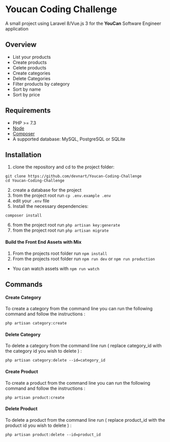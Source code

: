 # Youcan Coding Challenge

A small project using Laravel 8/Vue.js 3 for the **YouCan** Software Engineer application 

## Overview
 - List your products
 - Create products
 - Celete products
 - Create categories
 - Delete Categories
 - Filter products by category
 - Sort by name
 - Sort by price

## Requirements

 - PHP >= 7.3
 - [Node](https://nodejs.org/en/)
 - [Composer](https://getcomposer.org/)
 -  A supported database: MySQL, PostgreSQL or SQLite

## Installation

 1. clone the repository and cd to the project folder:
```
git clone https://github.com/devnart/Youcan-Coding-Challenge
cd Youcan-Coding-Challenge
```
2. create a database for the project
3. from the project root run `cp .env.example .env` 
4. edit your `.env` file
5. Install the necessary dependencies:
```
composer install
```
6. from the project root run `php artisan key:generate`
7. from the project root run `php artisan migrate`

#### Build the Front End Assets with Mix
1. From the projects root folder run  `npm install`
2. From the projects root folder run  `npm run dev`  or  `npm run production`
-   You can watch assets with  `npm run watch`
## Commands
#### Create Category
To create a category from the command line you can run the following command and follow the instructions :
```
php artisan category:create
```
#### Delete Category
To delete a category from the command line run ( replace category_id with the category id you wish to delete ) :
```
php artisan category:delete --id=category_id
```
#### Create Product
To create a product from the command line you can run the following command and follow the instructions :
```
php artisan product:create
```

#### Delete Product
To delete a product from the command line run ( replace product_id with the product id you wish to delete ) :
```
php artisan product:delete --id=product_id
```